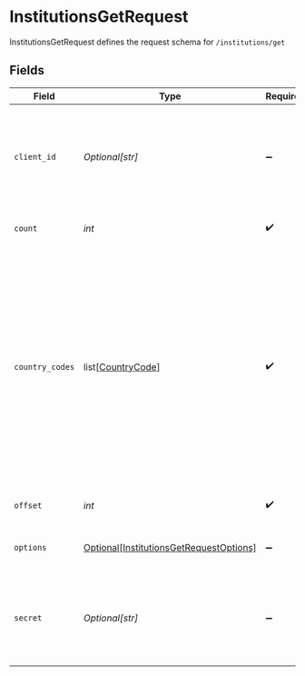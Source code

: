 # InstitutionsGetRequest

InstitutionsGetRequest defines the request schema for `/institutions/get`


## Fields

| Field                                                                                                                                                                                                                                                                                               | Type                                                                                                                                                                                                                                                                                                | Required                                                                                                                                                                                                                                                                                            | Description                                                                                                                                                                                                                                                                                         |
| --------------------------------------------------------------------------------------------------------------------------------------------------------------------------------------------------------------------------------------------------------------------------------------------------- | --------------------------------------------------------------------------------------------------------------------------------------------------------------------------------------------------------------------------------------------------------------------------------------------------- | --------------------------------------------------------------------------------------------------------------------------------------------------------------------------------------------------------------------------------------------------------------------------------------------------- | --------------------------------------------------------------------------------------------------------------------------------------------------------------------------------------------------------------------------------------------------------------------------------------------------- |
| `client_id`                                                                                                                                                                                                                                                                                         | *Optional[str]*                                                                                                                                                                                                                                                                                     | :heavy_minus_sign:                                                                                                                                                                                                                                                                                  | Your Plaid API `client_id`. The `client_id` is required and may be provided either in the `PLAID-CLIENT-ID` header or as part of a request body.                                                                                                                                                    |
| `count`                                                                                                                                                                                                                                                                                             | *int*                                                                                                                                                                                                                                                                                               | :heavy_check_mark:                                                                                                                                                                                                                                                                                  | The total number of Institutions to return.                                                                                                                                                                                                                                                         |
| `country_codes`                                                                                                                                                                                                                                                                                     | list[[CountryCode](../../models/shared/countrycode.md)]                                                                                                                                                                                                                                             | :heavy_check_mark:                                                                                                                                                                                                                                                                                  | Specify which country or countries to include institutions from, using the ISO-3166-1 alpha-2 country code standard.<br/><br/>In API versions 2019-05-29 and earlier, the `country_codes` parameter is an optional parameter within the `options` object and will default to `[US]` if it is not supplied.<br/> |
| `offset`                                                                                                                                                                                                                                                                                            | *int*                                                                                                                                                                                                                                                                                               | :heavy_check_mark:                                                                                                                                                                                                                                                                                  | The number of Institutions to skip.                                                                                                                                                                                                                                                                 |
| `options`                                                                                                                                                                                                                                                                                           | [Optional[InstitutionsGetRequestOptions]](../../models/shared/institutionsgetrequestoptions.md)                                                                                                                                                                                                     | :heavy_minus_sign:                                                                                                                                                                                                                                                                                  | An optional object to filter `/institutions/get` results.                                                                                                                                                                                                                                           |
| `secret`                                                                                                                                                                                                                                                                                            | *Optional[str]*                                                                                                                                                                                                                                                                                     | :heavy_minus_sign:                                                                                                                                                                                                                                                                                  | Your Plaid API `secret`. The `secret` is required and may be provided either in the `PLAID-SECRET` header or as part of a request body.                                                                                                                                                             |
